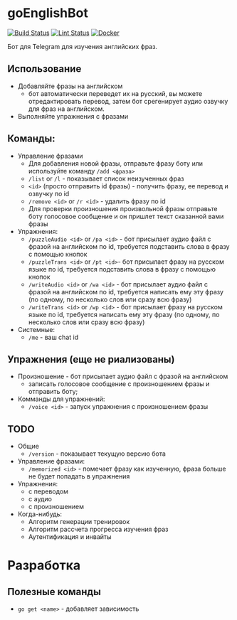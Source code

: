 # goEnglishBot
[![Build Status](https://github.com/Jaitl/goEnglishBot/workflows/Build/badge.svg?branch=master)](https://github.com/Jaitl/goEnglishBot/actions?workflow=Build) [![Lint Status](https://github.com/Jaitl/goEnglishBot/workflows/Lint/badge.svg?branch=master)](https://github.com/Jaitl/goEnglishBot/actions?workflow=Lint) [![Docker](https://github.com/Jaitl/goEnglishBot/workflows/Docker/badge.svg)](https://github.com/Jaitl/goEnglishBot/packages)

Бот для Telegram для изучения английских фраз.

## Использование
* Добавляйте фразы на английском
    * бот автоматически переведет их на русский, вы можете отредактировать перевод, затем бот срегенирует аудио озвучку для фраз на английском.
* Выполняйте упражнения с фразами

## Команды:
* Управление фразами
    * Для добавления новой фразы, отправьте фразу боту или используйте команду `/add <фраза>`
    * `/list` or `/l` - показывает список неизученных фраз
    * `<id>` (просто отправить id фразы) - получить фразу, ее перевод и озвучку по id
    * `/remove <id>` or `/r <id>` - удалить фразу по id
    * Для проверки произношения произвольной фразы отправьте боту голосовое сообщение и он пришлет текст сказанной вами фразы
* Упражнения:
    * `/puzzleAudio <id>` or `/pa <id>` - бот присылает аудио файл с фразой на английском по id, требуется подставить слова в фразу с помощью кнопок
    * `/puzzleTrans <id>` or `/pt <id>`- бот присылает фразу на русском языке по id, требуется подставить слова в фразу с помощью кнопок
    * `/writeAudio <id>` or `/wa <id>` - бот присылает аудио файл с фразой на английском по id, требуется написать ему эту фразу (по одному, по несколько слов или сразу всю фразу)
    * `/writeTrans <id>` or `/wp <id>` - бот присылает фразу на русском языке по id, требуется написать ему эту фразу (по одному, по несколько слов или сразу всю фразу)
* Системные:
    * `/me` - ваш chat id

## Упражнения (еще не риализованы)
* Произношение - бот присылает аудио файл с фразой на английском
    * записать голосовое сообщение с произношением фразы и отправить боту;
* Комманды для упражнений:
    * `/voice <id>` - запуск упражнения с произношением фразы

## TODO
* Общие
    * `/version` - показывает текущую версию бота
* Управление фразами:
    * `/memorized <id>` - помечает фразу как изученную, фраза больше не будет попадать в упражнения
* Упражнения:
    * с переводом
    * с аудио
    * с произношением
* Когда-нибудь:
    * Алгоритм генерации тренировок
    * Алгоритм рассчета прогресса изучения фраз
    * Аутентификация и инвайты

# Разработка
## Полезные команды
* `go get <name>` - добавляет зависимость